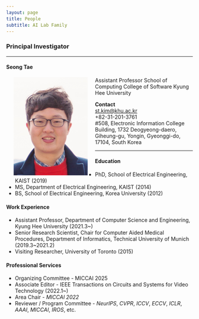 ```yaml
---
layout: page
title: People 
subtitle: AI Lab Family
---
```


### Principal Investigator
<hr>

#### Seong Tae 
  
<img src="https://raw.githubusercontent.com/ailabkhu/ailabkhu.github.io/master/img/SeongTae_Kim.jpg" width="200" height="265" align="left" hspace="20" />
Assistant Professor   
School of Computing
College of Software
Kyung Hee University 

**Contact**  
st.kim@khu.ac.kr  
+82-31-201-3761  
#508, Electronic Information College Building, 1732 Deogyeong-daero, Giheung-gu, Yongin, Gyeonggi-do, 17104, South Korea  
 

<hr>

#### Education 
* PhD, School of Electrical Engineering, KAIST (2019)  
* MS, Department of Electrical Engineering, KAIST (2014)  
* BS, School of Electrical Engineering, Korea University (2012)  
  
#### Work Experience

* Assistant Professor, Department of Computer Science and Engineering, Kyung Hee University (2021.3~)
* Senior Research Scientist, Chair for Computer Aided Medical Procedures, Department of Informatics, Technical University of Munich (2019.3~2021.2)
* Visiting Researcher, University of Toronto (2015)

#### Professional Services
* Organizing Committee - MICCAI 2025
* Associate Editor - IEEE Transactions on Circuits and Systems for Video Technology (2022.1~) 
* Area Chair - _MICCAI 2022_
* Reviewer / Program Committee - _NeurIPS_, _CVPR_, _ICCV_, _ECCV_, _ICLR_, _AAAI_, _MICCAI_, _IROS_, etc. 
